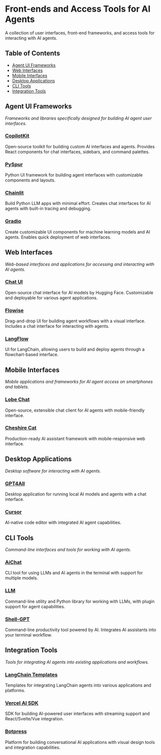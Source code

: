 # Front-ends and Access Tools for AI Agents

A collection of user interfaces, front-end frameworks, and access tools for interacting with AI agents.

## Table of Contents

- [Agent UI Frameworks](#agent-ui-frameworks)
- [Web Interfaces](#web-interfaces)
- [Mobile Interfaces](#mobile-interfaces)
- [Desktop Applications](#desktop-applications)
- [CLI Tools](#cli-tools)
- [Integration Tools](#integration-tools)

## Agent UI Frameworks

*Frameworks and libraries specifically designed for building AI agent user interfaces.*

### [CopilotKit](https://github.com/CopilotKit/CopilotKit)

Open-source toolkit for building custom AI interfaces and agents. Provides React components for chat interfaces, sidebars, and command palettes.

### [PySpur](https://github.com/py-spur/pyspur)

Python UI framework for building agent interfaces with customizable components and layouts.

### [Chainlit](https://github.com/Chainlit/chainlit)

Build Python LLM apps with minimal effort. Creates chat interfaces for AI agents with built-in tracing and debugging.

### [Gradio](https://github.com/gradio-app/gradio)

Create customizable UI components for machine learning models and AI agents. Enables quick deployment of web interfaces.

## Web Interfaces

*Web-based interfaces and applications for accessing and interacting with AI agents.*

### [Chat UI](https://github.com/huggingface/chat-ui)

Open-source chat interface for AI models by Hugging Face. Customizable and deployable for various agent applications.

### [Flowise](https://github.com/FlowiseAI/Flowise)

Drag-and-drop UI for building agent workflows with a visual interface. Includes a chat interface for interacting with agents.

### [LangFlow](https://github.com/logspace-ai/langflow)

UI for LangChain, allowing users to build and deploy agents through a flowchart-based interface.

## Mobile Interfaces

*Mobile applications and frameworks for AI agent access on smartphones and tablets.*

### [Lobe Chat](https://github.com/lobehub/lobe-chat)

Open-source, extensible chat client for AI agents with mobile-friendly interface.

### [Cheshire Cat](https://github.com/cheshire-cat-ai/core)

Production-ready AI assistant framework with mobile-responsive web interface.

## Desktop Applications

*Desktop software for interacting with AI agents.*

### [GPT4All](https://github.com/nomic-ai/gpt4all)

Desktop application for running local AI models and agents with a chat interface.

### [Cursor](https://www.cursor.so/)

AI-native code editor with integrated AI agent capabilities.

## CLI Tools

*Command-line interfaces and tools for working with AI agents.*

### [AiChat](https://github.com/sigoden/aichat)

CLI tool for using LLMs and AI agents in the terminal with support for multiple models.

### [LLM](https://github.com/simonw/llm)

Command-line utility and Python library for working with LLMs, with plugin support for agent capabilities.

### [Shell-GPT](https://github.com/TheR1D/shell_gpt)

Command-line productivity tool powered by AI. Integrates AI assistants into your terminal workflow.

## Integration Tools

*Tools for integrating AI agents into existing applications and workflows.*

### [LangChain Templates](https://github.com/langchain-ai/langchain/tree/master/templates)

Templates for integrating LangChain agents into various applications and platforms.

### [Vercel AI SDK](https://github.com/vercel/ai)

SDK for building AI-powered user interfaces with streaming support and React/Svelte/Vue integration.

### [Botpress](https://github.com/botpress/botpress)

Platform for building conversational AI applications with visual design tools and integration capabilities.